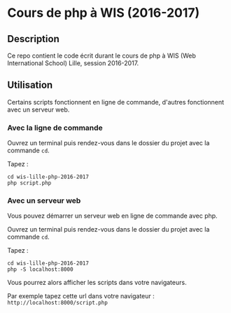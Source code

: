 # Cours de php à WIS (2016-2017)

## Description

Ce repo contient le code écrit durant le cours de php à WIS (Web International School) Lille, session 2016-2017.

## Utilisation

Certains scripts fonctionnent en ligne de commande, d'autres fonctionnent avec un serveur web.

### Avec la ligne de commande

Ouvrez un terminal puis rendez-vous dans le dossier du projet avec la commande `cd`.

Tapez :

    cd wis-lille-php-2016-2017
    php script.php

### Avec un serveur web

Vous pouvez démarrer un serveur web en ligne de commande avec php.

Ouvrez un terminal puis rendez-vous dans le dossier du projet avec la commande `cd`.

Tapez :

    cd wis-lille-php-2016-2017
    php -S localhost:8000

Vous pourrez alors afficher les scripts dans votre navigateurs.

Par exemple tapez cette url dans votre navigateur : `http://localhost:8000/script.php`

